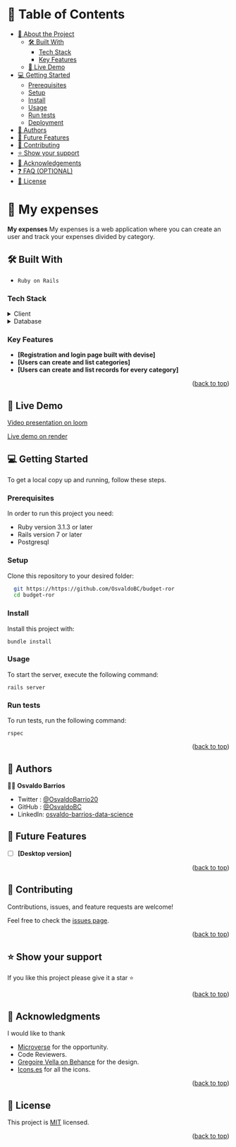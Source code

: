 <a name="readme-top"></a>

# 📗 Table of Contents

- [📖 About the Project](#about-project)
  - [🛠 Built With](#built-with)
    - [Tech Stack](#tech-stack)
    - [Key Features](#key-features)
  - [🚀 Live Demo](#live-demo)
- [💻 Getting Started](#getting-started)
  - [Prerequisites](#prerequisites)
  - [Setup](#setup)
  - [Install](#install)
  - [Usage](#usage)
  - [Run tests](#run-tests)
  - [Deployment](#deployment)
- [👥 Authors](#authors)
- [🔭 Future Features](#future-features)
- [🤝 Contributing](#contributing)
- [⭐️ Show your support](#support)
- [🙏 Acknowledgements](#acknowledgements)
- [❓ FAQ (OPTIONAL)](#faq)
- [📝 License](#license)

<!-- PROJECT DESCRIPTION -->

# 📖 My expenses <a name="about-project"></a>

**My expenses** My expenses is a web application where you can create an user and track your expenses divided by category.

## 🛠 Built With <a name="built-with"></a>
- `Ruby on Rails`

### Tech Stack <a name="tech-stack"></a>

<details>
  <summary>Client</summary>
  <ul>
    <li><a href="https://rubyonrails.org/">Ruby on Rails</a></li>
  </ul>
</details>

<details>
<summary>Database</summary>
  <ul>
    <li><a href="https://www.postgresql.org/">PostgreSQL</a></li>
  </ul>
</details>

<!-- Features -->

### Key Features <a name="key-features"></a>

- **[Registration and login page built with devise]**
- **[Users can create  and list categories]**
- **[Users can create and list records for every category]**

<p align="right">(<a href="#readme-top">back to top</a>)</p>

<!-- Live Demo -->

## 🚀 Live Demo <a name="live-demo">

[Video presentation on loom]()

[Live demo on render]()

<!-- GETTING STARTED -->

## 💻 Getting Started <a name="getting-started"></a>

To get a local copy up and running, follow these steps.

### Prerequisites

In order to run this project you need:
- Ruby version 3.1.3 or later
- Rails version 7 or later
- Postgresql

### Setup

Clone this repository to your desired folder:

```sh
  git https://https://github.com/OsvaldoBC/budget-ror
  cd budget-ror
```

### Install

Install this project with:

  `bundle install`

### Usage

To start the server, execute the following command:

`rails server`

### Run tests

To run tests, run the following command:

`rspec`

<p align="right">(<a href="#readme-top">back to top</a>)</p>

<!-- AUTHORS -->

## 👥 Authors <a name="authors"></a>


👤👤 **Osvaldo Barrios**

- Twitter : [@OsvaldoBarrio20](https://twitter.com/OsvaldoBarrio20)
- GitHub :  [@OsvaldoBC](https://github.com/OsvaldoBC)
- LinkedIn: [osvaldo-barrios-data-science](https://linkedin.com/in/osvaldo-barrios-data-science)
<!-- FUTURE FEATURES -->

## 🔭 Future Features <a name="future-features"></a>

- [ ] **[Desktop version]**

<p align="right">(<a href="#readme-top">back to top</a>)</p>

<!-- CONTRIBUTING -->

## 🤝 Contributing <a name="contributing"></a>

Contributions, issues, and feature requests are welcome!

Feel free to check the [issues page](https://github.com/OsvaldoBC/budget-ror/issues).

<p align="right">(<a href="#readme-top">back to top</a>)</p>

<!-- SUPPORT -->

## ⭐️ Show your support <a name="support"></a>

If you like this project please give it a star ⭐️

<p align="right">(<a href="#readme-top">back to top</a>)</p>

<!-- ACKNOWLEDGEMENTS -->

## 🙏 Acknowledgments <a name="acknowledgements"></a>

I would like to thank 
- [Microverse](https://www.microverse.org/) for the opportunity.
- Code Reviewers.
- [Gregoire Vella on Behance](https://www.behance.net/gregoirevella) for the design.
- [Icons.es](https://www.iconos8.es) for all the icons.

<p align="right">(<a href="#readme-top">back to top</a>)</p>

<!-- LICENSE -->

## 📝 License <a name="license"></a>

This project is [MIT](./LICENSE) licensed.

<p align="right">(<a href="#readme-top">back to top</a>)</p>
